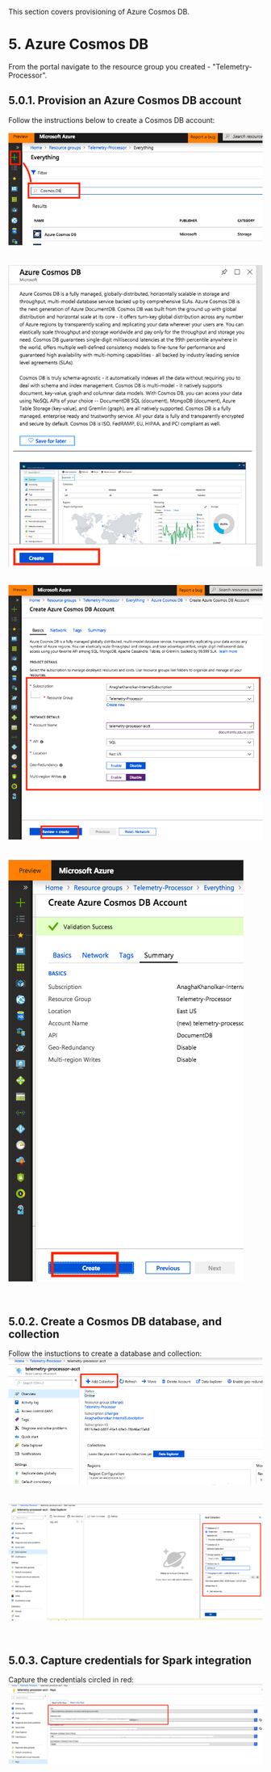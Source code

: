 
This section covers provisioning of Azure Cosmos DB.

# 5. Azure Cosmos DB
From the portal navigate to the resource group you created - "Telemetry-Processor".

## 5.0.1.  Provision an Azure Cosmos DB account 
Follow the instructions below to create a Cosmos DB account:<br>
<br>
![DB-1](../images/db-1.png)
<br><br><br>
![DB-2](../images/db-2.png)
<br><br><br>
![DB-3](../images/db-3.png)
<br><br><br>
![DB-4](../images/db-4.png)
<br><br><br>

## 5.0.2.  Create a Cosmos DB database, and collection
Follow the instuctions to create a database and collection:<br>
![DB-5](../images/db-5.png)
<br><br><br>
![DB-6](../images/db-6.png)
<br><br><br>

## 5.0.3.  Capture credentials for Spark integration
Capture the credentials circled in red:<br>
![DB-7](../images/db-7.png)
<br><br><br>
